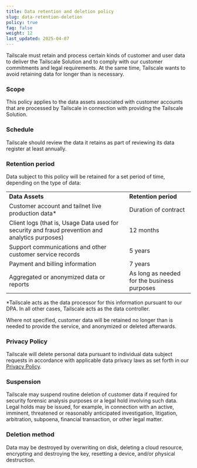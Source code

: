 ```yaml
---
title: Data retention and deletion policy
slug: data-retention-deletion
policy: true
faq: false
weight: 12
last_updated: 2025-04-07
---
```


Tailscale must retain and process certain kinds of customer and user data to deliver the Tailscale Solution and to comply with our customer commitments and legal requirements. At the same time, Tailscale wants to avoid retaining data for longer than is necessary.

### Scope

This policy applies to the data assets associated with customer accounts that are processed by Tailscale in connection with providing the Tailscale Solution.

### Schedule

Tailscale should review the data it retains as part of reviewing its data register at least annually.

### Retention period

Data subject to this policy will be retained for a set period of time, depending on the type of data:

<table>
  <tr>
   <td><strong>Data Assets</strong>
   </td>
   <td><strong>Retention period</strong>
   </td>
  </tr>
  <tr>
   <td>Customer account and tailnet live production data*
   </td>
   <td>Duration of contract
   </td>
  </tr>
  <tr>
   <td>Client logs (that is, Usage Data used for security and fraud prevention and analytics purposes)
   </td>
   <td>12 months
   </td>
  </tr>
  <tr>
   <td>Support communications and other customer service records
   </td>
   <td>5 years
   </td>
  </tr>
  <tr>
   <td>Payment and billing information
   </td>
   <td>7 years
   </td>
  </tr>
  <tr>
   <td>Aggregated or anonymized data or reports
   </td>
   <td>As long as needed for the business purposes
   </td>
  </tr>
</table>

\*Tailscale acts as the data processor for this information pursuant to our DPA. In all other cases, Tailscale acts as the data controller.

Where not specified, customer data will be retained no longer than is needed to provide the service, and anonymized or deleted afterwards.

### Privacy Policy

Tailscale will delete personal data pursuant to individual data subject requests in accordance with applicable data privacy laws as set forth in our [Privacy Policy](/privacy-policy/).

### Suspension

Tailscale may suspend routine deletion of customer data if required for security forensic analysis purposes or a legal hold involving such data. Legal holds may be issued, for example, in connection with an active, imminent, threatened or reasonably anticipated investigation, litigation, arbitration, subpoena, financial transaction, or other legal matter.

### Deletion method

Data may be destroyed by overwriting on disk, deleting a cloud resource, encrypting and destroying the key, resetting a device, and/or physical destruction.
